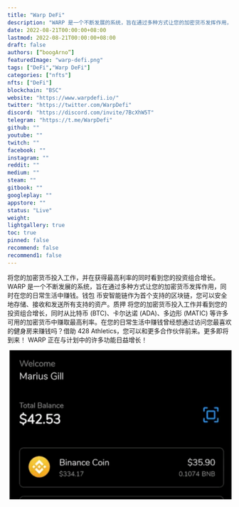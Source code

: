 ```yaml
---
title: "Warp DeFi"
description: "WARP 是一个不断发展的系统，旨在通过多种方式让您的加密货币发挥作用，同时在您的日常生活中赚钱。"
date: 2022-08-21T00:00:00+08:00
lastmod: 2022-08-21T00:00:00+08:00
draft: false
authors: [“boogArno”]
featuredImage: "warp-defi.png"
tags: ["DeFi","Warp DeFi"]
categories: ["nfts"]
nfts: ["DeFi"]
blockchain: "BSC"
website: "https://www.warpdefi.io/"
twitter: "https://twitter.com/WarpDefi"
discord: "https://discord.com/invite/7BcXhW5T"
telegram: "https://t.me/WarpDefi"
github: ""
youtube: ""
twitch: ""
facebook: ""
instagram: ""
reddit: ""
medium: ""
steam: ""
gitbook: ""
googleplay: ""
appstore: ""
status: "Live"
weight: 
lightgallery: true
toc: true
pinned: false
recommend: false
recommend1: false
---
```

将您的加密货币投入工作，并在获得最高利率的同时看到您的投资组合增长。 WARP 是一个不断发展的系统，旨在通过多种方式让您的加密货币发挥作用，同时在您的日常生活中赚钱。钱包 币安智能链作为首个支持的区块链，您可以安全地存储、接收和发送所有支持的资产。质押 将您的加密货币投入工作并看到您的投资组合增长，同时从比特币 (BTC)、卡尔达诺 (ADA)、多边形 (MATIC) 等许多可用的加密货币中赚取最高利率。在您的日常生活中赚钱曾经想通过访问您最喜欢的健身房来赚钱吗？借助 428 Athletics，您可以和更多合作伙伴前来。更多即将到来！ WARP 正在与计划中的许多功能日益增长！

![warpdefi-dapp-defi-bsc-image1_cdd744e0055c7b139f9f7608a61a581f](warpdefi-dapp-defi-bsc-image1_cdd744e0055c7b139f9f7608a61a581f.png)